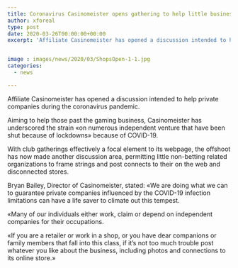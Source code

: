 ```yaml
---
title: Coronavirus Casinomeister opens gathering to help little businesses
author: xforeal 
type: post
date: 2020-03-26T00:00:00+00:00
excerpt: 'Affiliate Casinomeister has opened a discussion intended to help private companies during the coronavirus pandemic '


image : images/news/2020/03/ShopsOpen-1-1.jpg
categories:
  - news

---
```

Affiliate Casinomeister has opened a discussion intended to help private companies during the coronavirus pandemic. 

Aiming to help those past the gaming business, Casinomeister has underscored the strain &#171;on numerous independent venture that have been shut because of lockdowns&#187; because of COVID-19. 

With club gatherings effectively a focal element to its webpage, the offshoot has now made another discussion area, permitting little non-betting related organizations to frame strings and post connects to their on the web and disconnected stores. 

Bryan Bailey, Director of Casinomeister, stated: &#171;We are doing what we can to guarantee private companies influenced by the COVID-19 infection limitations can have a life saver to climate out this tempest. 

&#171;Many of our individuals either work, claim or depend on independent companies for their occupations. 

&#171;If you are a retailer or work in a shop, or you have dear companions or family members that fall into this class, if it&#8217;s not too much trouble post whatever you like about the business, including photos and connections to its online store.&#187;